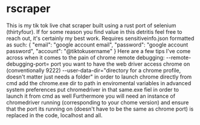 # rscraper
This is my tik tok live chat scraper built using a rust port of selenium (thirtyfour). If for some reason you find value in this detritis feel free to reach out, it's certainly my best work.
Requires sensitiveinfo.json formatted as such:
{
    "email": "google account email",
    "password": "google account password",
    "account": "@tiktokusername"
}
Here are a few tips I've come across when it comes to the pain of chrome remote debugging:
--remote-debugging-port= port you want to have the web driver access chrome on (conventionally 9222)
--user-data-dir="directory for a chrome profile, doesn't matter just needs a folder"
in order to launch chrome directly from cmd add the chrome.exe dir to path in enviromental variables in advanced system preferences
put chromedriver in that same.exe fiel in order to launch it from cmd as well
Furthermore you will need an instance of chromedriver running (corresponding to your chome version) and ensure that the port its running on (doesn't have to be the same as chrome port) is replaced in the code, localhost and all.
